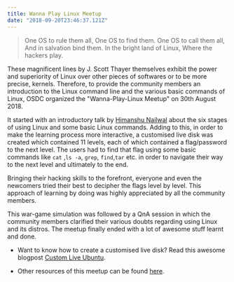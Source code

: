 ```yaml
---
title: Wanna Play Linux Meetup
date: "2018-09-20T23:46:37.121Z"
---
```


> One OS to rule them all,
> One OS to find them.
> One OS to call them all,
> And in salvation bind them.
> In the bright land of Linux,
> Where the hackers play.

These magnificent lines by J. Scott Thayer themselves exhibit the power and superiority of Linux over other pieces of softwares or to be more precise, kernels. Therefore, to provide the community members an introduction to the Linux command line and the various basic commands of Linux, OSDC organized the "Wanna-Play-Linux Meetup" on 30th August 2018.

It started with an introductory talk by [Himanshu Nailwal](https://github.com/crapsystem) about the six stages of using Linux and some basic Linux commands. Adding to this, in order to make the learning process more interactive, a customised live disk was created which contained 11 levels, each of which contained a flag/password to the next level. The users had to find that flag using some basic commands like `cat` ,`ls -a`, `grep`, `find`,`tar` etc. in order to navigate their way to the next level and ultimately to the end.

Bringing their hacking skills to the forefront, everyone and even the newcomers tried their best to decipher the flags level by level. This approach of learning by doing was highly appreciated by all the community members.

This war-game simulation was followed by a QnA session in which the community members clarified their various doubts regarding using Linux and its distros. The meetup finally ended with a lot of awesome stuff learnt and done.

* Want to know how to create a customised live disk? Read this awesome blogpost [Custom Live Ubuntu](https://osdc.github.io/blog/custom-ubuntu-live-cd/).

* Other resources of this meetup can be found [here](https://github.com/osdc/meetups).

